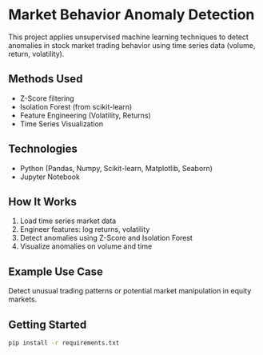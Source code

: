 # Market Behavior Anomaly Detection

This project applies unsupervised machine learning techniques to detect anomalies in stock market trading behavior using time series data (volume, return, volatility).

## Methods Used

- Z-Score filtering
- Isolation Forest (from scikit-learn)
- Feature Engineering (Volatility, Returns)
- Time Series Visualization

## Technologies

- Python (Pandas, Numpy, Scikit-learn, Matplotlib, Seaborn)
- Jupyter Notebook

## How It Works

1. Load time series market data
2. Engineer features: log returns, volatility
3. Detect anomalies using Z-Score and Isolation Forest
4. Visualize anomalies on volume and time

## Example Use Case

Detect unusual trading patterns or potential market manipulation in equity markets.

## Getting Started

```bash
pip install -r requirements.txt

